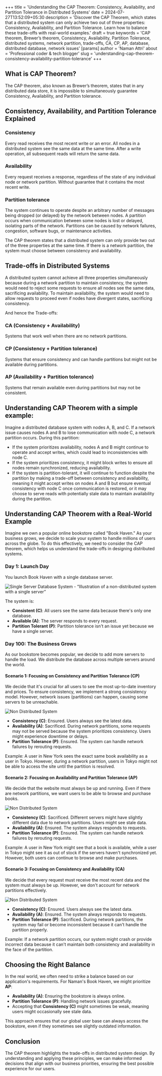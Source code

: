 +++
title = 'Understanding the CAP Theorem: Consistency, Availability, and Partition Tolerance in Distributed Systems'
date = 2024-07-27T13:52:09+05:30
description = 'Discover the CAP Theorem, which states that a distributed system can only achieve two out of three properties: Consistency, Availability, and Partition Tolerance. Learn how to balance these trade-offs with real-world examples.'
draft = true
keywords = 'CAP theorem, Brewer’s theorem, Consistency, Availability, Partition Tolerance, distributed systems, network partition, trade-offs, CA, CP, AP, database, distributed database, network issues'
[params]
	author = 'Naman Attri'
	about = 'Professional coder & tech blogger'
slug = 'understanding-cap-theorem-consistency-availability-partition-tolerance'
+++
## What is CAP Theorem?

The CAP theorem, also known as Brewer’s theorem, states that in any distributed data store, it is impossible to simultaneously guarantee Consistency, Availability, and Partition tolerance.

## Consistency, Availability, and Partition Tolerance Explained

### Consistency

Every read receives the most recent write or an error. All nodes in a distributed system see the same data at the same time. After a write operation, all subsequent reads will return the same data.

### Availability

Every request receives a response, regardless of the state of any individual node or network partition. Without guarantee that it contains the most recent write.

### Partition tolerance

The system continues to operate despite an arbitrary number of messages being dropped (or delayed) by the network between nodes. A partition occurs when communication between some nodes is lost or delayed, isolating parts of the network. Partitions can be caused by network failures, congestion, software bugs, or maintenance activities.

The CAP theorem states that a distributed system can only provide two out of the three properties at the same time. If there is a network partition, the system must choose between consistency and availability.

## Trade-offs in Distributed Systems

A distributed system cannot achieve all three properties simultaneously because during a network partition to maintain consistency, the system would need to reject some requests to ensure all nodes see the same data, sacrificing availability. To maintain availability, the system would need to allow requests to proceed even if nodes have divergent states, sacrificing consistency.

And hence the Trade-offs:

### CA (Consistency + Availability) 

Systems that work well when there are no network partitions.

### CP (Consistency + Partition tolerance) 

Systems that ensure consistency and can handle partitions but might not be available during partitions.

### AP (Availability + Partition tolerance) 

Systems that remain available even during partitions but may not be consistent.


## Understanding CAP Theorem with a simple example:

Imagine a distributed database system with nodes A, B, and C. If a network issue causes nodes A and B to lose communication with node C, a network partition occurs. During this partition:

* If the system prioritizes availability, nodes A and B might continue to operate and accept writes, which could lead to inconsistencies with node C.
* If the system prioritizes consistency, it might block writes to ensure all nodes remain synchronized, reducing availability.
* If the system is partition-tolerant, it will continue to function despite the partition by making a trade-off between consistency and availability, meaning it might accept writes on nodes A and B but ensure eventual consistency with node C once communication is restored, or it may choose to serve reads with potentially stale data to maintain availability during the partition.

## Understanding CAP Theorem with a Real-World Example

Imagine we own a popular online bookstore called "Book Haven." As your business grows, we decide to scale your system to handle millions of users across the globe. To do this effectively, we need to consider the CAP theorem, which helps us understand the trade-offs in designing distributed systems.

### Day 1: Launch Day

You launch Book Haven with a single database server. 

![Single Server Database System - “Illustration of a non-distributed system with a single server”](img/single-server.jpeg)

The system is:

- **Consistent (C)**: All users see the same data because there's only one database.
- **Available (A)**: The server responds to every request.
- **Partition Tolerant (P)**: Partition tolerance isn't an issue yet because we have a single server.

### Day 100: The Business Grows

As our bookstore becomes popular, we decide to add more servers to handle the load. We distribute the database across multiple servers around the world.

#### Scenario 1: Focusing on Consistency and Partition Tolerance (CP)

We decide that it's crucial for all users to see the most up-to-date inventory and prices. To ensure consistency, we implement a strong consistency model. However, network issues (partitions) can happen, causing some servers to be unreachable.

![Non Distributed System](img/cp.jpeg)

- **Consistency (C)**: Ensured. Users always see the latest data.
- **Availability (A)**: Sacrificed. During network partitions, some requests may not be served because the system prioritizes consistency. Users might experience downtime or delays.
- **Partition Tolerance (P)**: Ensured. The system can handle network failures by rerouting requests.

Example: A user in New York sees the exact same book availability as a user in Tokyo. However, during a network partition, users in Tokyo might not be able to access the site until the partition is resolved.

#### Scenario 2: Focusing on Availability and Partition Tolerance (AP)

We decide that the website must always be up and running. Even if there are network partitions, we want users to be able to browse and purchase books.

![Non Distributed System](img/ap.jpeg)

- **Consistency (C)**: Sacrificed. Different servers might have slightly different data due to network partitions. Users might see stale data.
- **Availability (A)**: Ensured. The system always responds to requests.
- **Partition Tolerance (P)**: Ensured. The system can handle network failures by rerouting requests.

Example: A user in New York might see that a book is available, while a user in Tokyo might see it as out of stock if the servers haven't synchronized yet. However, both users can continue to browse and make purchases.

#### Scenario 3: Focusing on Consistency and Availability (CA)

We decide that every request must receive the most recent data and the system must always be up. However, we don't account for network partitions effectively.

![Non Distributed System](img/ca.jpeg)

- **Consistency (C)**: Ensured. Users always see the latest data.
- **Availability (A)**: Ensured. The system always responds to requests.
- **Partition Tolerance (P)**: Sacrificed. During network partitions, the system may fail or become inconsistent because it can't handle the partition properly.

Example: If a network partition occurs, our system might crash or provide incorrect data because it can't maintain both consistency and availability in the face of the partition.

## Choosing the Right Balance

In the real world, we often need to strike a balance based on our application's requirements. For Naman's Book Haven, we might prioritize **AP**:

- **Availability (A)**: Ensuring the bookstore is always online.
- **Partition Tolerance (P)**: Handling network issues gracefully.
- Accepting that **Consistency (C)** might sometimes be weak, meaning users might occasionally see stale data.

This approach ensures that our global user base can always access the bookstore, even if they sometimes see slightly outdated information.

## Conclusion

The CAP theorem highlights the trade-offs in distributed system design. By understanding and applying these principles, we can make informed decisions that align with our business priorities, ensuring the best possible experience for our users.